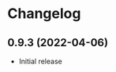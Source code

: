 # Changelog

<!--
    Placeholder for the next version (at the beginning of the line):
    ## **WORK IN PROGRESS**
-->
## 0.9.3 (2022-04-06)
* Initial release